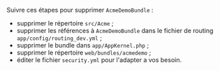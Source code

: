 Suivre ces étapes pour supprimer `AcmeDemoBundle` :

- supprimer le répertoire `src/Acme` ;
- supprimer les références à `AcmeDemoBundle` dans le fichier de routing `app/config/routing_dev.yml` ;
- supprimer le bundle dans `app/AppKernel.php` ;
- supprimer le répertoire `web/bundles/acmedemo` ;
- éditer le fichier  `security.yml` pour l'adapter a vos besoin.
